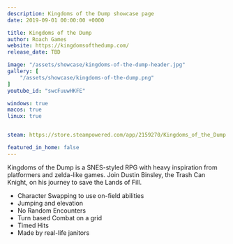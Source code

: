 ```yaml
---
description: Kingdoms of the Dump showcase page
date: 2019-09-01 00:00:00 +0000

title: Kingdoms of the Dump
author: Roach Games
website: https://kingdomsofthedump.com/
release_date: TBD

image: "/assets/showcase/kingdoms-of-the-dump-header.jpg"
gallery: [
	"/assets/showcase/kingdoms-of-the-dump.png"
]
youtube_id: "swcFuuwHKFE"

windows: true
macos: true
linux: true


steam: https://store.steampowered.com/app/2159270/Kingdoms_of_the_Dump

featured_in_home: false
---
```


<p>
  Kingdoms of the Dump is a SNES-styled RPG with heavy inspiration from
  platformers and zelda-like games. Join Dustin Binsley, the Trash Can Knight,
  on his journey to save the Lands of Fill.
</p>
<ul>
  <li>Character Swapping to use on-field abilities</li>
  <li>Jumping and elevation</li>
  <li>No Random Encounters</li>
  <li>Turn based Combat on a grid</li>
  <li>Timed Hits</li>
  <li>Made by real-life janitors</li>
</ul>
